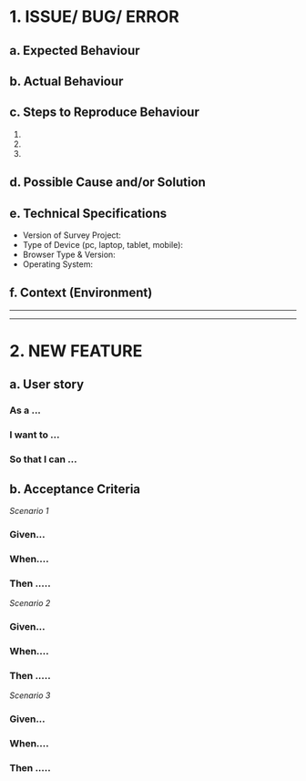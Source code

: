 <!-- To submit issues/ bugs/ errors or new feature requests  
please fill out the relevant section of this template:

Part 1. for ISSUES, BUGS, ERRORS
Part 2. for NEW FEATURE REQUESTS

Please delete the section that does not apply.
-->

<!-- PART 1. - ISSUES/ BUGS/ ERRORS TEMPLATE -->
# 1. ISSUE/ BUG/ ERROR  
## a. Expected Behaviour
<!--- Tell us what should happen -->
  
## b. Actual Behaviour
<!--- Tell us what happens instead of the expected behavior -->
  
## c. Steps to Reproduce Behaviour  
<!--- Provide a link to a live example, or an unambiguous set of steps to -->
<!--- reproduce this bug. Include code to reproduce, if relevant -->
1.  
2.  
3.  
  
## d. Possible Cause and/or Solution  
<!--- Not obligatory, but suggest a fix/reason for the bug -->
  
## e. Technical Specifications  
- Version of Survey Project:  
- Type of Device (pc, laptop, tablet, mobile):  
- Browser Type & Version:  
- Operating System:  
  
## f. Context (Environment)  
<!--- How has this issue affected you? What are you trying to accomplish? -->
<!--- Providing context helps us come up with a solution that is most useful in the real world -->
  
____________________________________________________________________  
____________________________________________________________________  
  
<!-- PART 2. - NEW FEATURES TEMPLATE -->
# 2. NEW FEATURE  

## a. User story  
### As a ... <!--type of user – user role-->  
### I want to ... <!--perform some task – desired feature-->  
### So that I can ... <!--achieve some goal – value/ benefit-->  

## b. Acceptance Criteria  
<!-- what is required to accept the story/ feature by user/ product owner -->
<!-- add min. 3 to max. 5 criteria) -->
*Scenario 1*  
### Given... <!--initial context-->  
### When.... <!--event occurs-->  
### Then ..... <!--ensure some outcomes-->  
*Scenario 2*  
### Given...   
### When....   
### Then .....   
*Scenario 3*  
### Given...   
### When....   
### Then .....  
  
